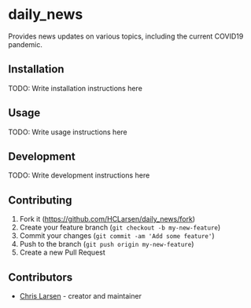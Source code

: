 # daily_news

Provides news updates on various topics, including the current COVID19 pandemic.

## Installation

TODO: Write installation instructions here

## Usage

TODO: Write usage instructions here

## Development

TODO: Write development instructions here

## Contributing

1. Fork it (<https://github.com/HCLarsen/daily_news/fork>)
2. Create your feature branch (`git checkout -b my-new-feature`)
3. Commit your changes (`git commit -am 'Add some feature'`)
4. Push to the branch (`git push origin my-new-feature`)
5. Create a new Pull Request

## Contributors

- [Chris Larsen](https://github.com/HCLarsen) - creator and maintainer
